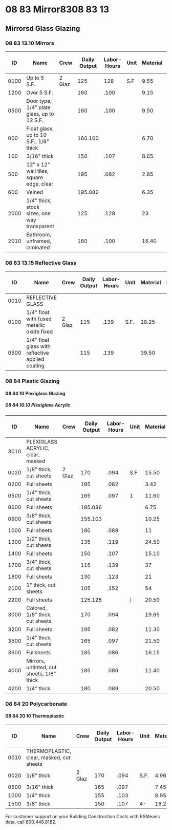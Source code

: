 # 08 83 Mirror8308 83 13

## Mirrorsd Glass Glazing

### 08 83 13.10 Mirrors

| ID   | Name                                                                 | Crew    | Daily Output | Labor-Hours | Unit | Material | Labor | Equipment | Total  | Total Incl O&P |
|------|----------------------------------------------------------------------|---------|--------------|-------------|------|----------|-------|-----------|--------|----------------|
| 0100 | Up to 5 S.F.                                                         | 2 Glaz  | 125          | 128         | S.F  | 9.55     | 6.90  |           | 16.45  | 21             |
| 1200 | Over 5 S.F.                                                          |         | 160          | .100        |      | 9.15     | 5.40  |           | 14.55  | 18.15          |
| 0500 | Door type, 1/4" plate glass, up to 12 S.F.                           |         | 160          | .100        |      | 9.50     | 5.40  |           | 14.90  | 18.50          |
| 000  | Float glass, up to 10 S.F., 1/8" thick                               |         | 160.100      |             |      | 6.70     | 5.40  |           | 12.10  | 15.40          |
| 100  | 3/16" thick                                                          |         | 150          | .107        |      | 8.65     | 5.75  |           | 14.40  | 18.05          |
| 500  | 12" x 12" wall tiles, square edge, clear                             |         | 195          | .082        |      | 2.85     | 4.43  |           | 7.28   | 9.75           |
| 600  | Veined                                                               |         | 195.082      |             |      | 6.35     | 4.43  |           | 10.78  | 13.55          |
| 2000 | 1/4" thick, stock sizes, one way transparent                         |         | 125          | .128        |      | 23       | 6.90  |           | 29.90  | 35.50          |
| 2010 | Bathroom, unframed, laminated                                        |         | 160          | .100        |      | 16.40    | 5.40  |           | 21.80  | 26             |

### 08 83 13.15 Reflective Glass

| ID   | Name                                                                 | Crew    | Daily Output | Labor-Hours | Unit | Material | Labor | Equipment | Total  | Total Incl O&P |
|------|----------------------------------------------------------------------|---------|--------------|-------------|------|----------|-------|-----------|--------|----------------|
| 0010 | REFLECTIVE GLASS                                                     |         |              |             |      |          |       |           |        |                |
| 0100 | 1/4" float with fused metallic oxide fixed                           | 2 Glaz  | 115          | .139        | S.F. | 18.25    | 7.50  |           | 25.75  | 31             |
| 0500 | 1/4" float glass with reflective applied coating                     |         | 115          | .139        |      | 39.50    | 7.50  |           | 47     | 54             |

### 08 84 Plastic Glazing

#### 08 84 10 Plexiglass Glazing

##### 08 84 10.10 Plexiglass Acrylic

| ID   | Name                                                                 | Crew    | Daily Output | Labor-Hours | Unit | Material | Labor | Equipment | Total  | Total Incl O&P |
|------|----------------------------------------------------------------------|---------|--------------|-------------|------|----------|-------|-----------|--------|----------------|
| 3010 | PLEXIGLASS ACRYLIC, clear, masked                                   |         |              |             |      |          |       |           |        |                |
| 0020 | 1/8" thick, cut sheets                                               | 2 Glaz  | 170          | .094        | S.F  | 15.50    | 5.10  |           | 20.60  | 24.50          |
| 0200 | Full sheets                                                          |         | 195          | .082        |      | 3.42     | 4.43  |           | 7.85   | 10.35          |
| 0500 | 1/4" thick, cut sheets                                               |         | 165          | .097        | 1    | 11.60    | 5.25  |           | 16.85  | 20.50          |
| 0600 | Full sheets                                                          |         | 185.086      |             |      | 6.75     | 4.67  |           | 11.42  | 14.35          |
| 0900 | 3/8" thick, cut sheets                                               |         | 155.103      |             |      | 10.25    | 5.55  |           | 15.80  | 19.55          |
| 1000 | Full sheets                                                          |         | 180          | .089        |      | 11       | 4.80  |           | 15.80  | 19.25          |
| 1300 | 1/2" thick, cut sheets                                               |         | 135          | .119        |      | 24.50    | 6.40  |           | 30.90  | 36.50          |
| 1400 | Full sheets                                                          |         | 150          | .107        |      | 15.10    | 5.75  |           | 20.85  | 25             |
| 1700 | 3/4" thick, cut sheets                                               |         | 115          | .139        |      | 37       | 7.50  |           | 44.50  | 52             |
| 1800 | Full sheets                                                          |         | 130          | .123        |      | 21       | 6.65  |           | 27.65  | 3232           |
| 2100 | 1" thick, cut sheets                                                 |         | 105          | .152        |      | 54       | 8.25  |           | 62.25  | 72             |
| 2200 | Full sheets                                                          |         | 125.128      |             | ]    | 20.50    | 6.90  |           | 27.40  | 33.50          |
| 3000 | Colored, 1/8" thick, cut sheets                                      |         | 170          | .094        |      | 19.65    | 5.10  |           | 24.75  | 29             |
| 3200 | Full sheets                                                          |         | 195          | .082        |      | 11.30    | 4.43  |           | 15.73  | 19.05          |
| 3500 | 1/4" thick, cut sheets                                               |         | 165          | .097        |      | 21.50    | 5.25  |           | 26.75  | 32             |
| 3600 | Fullsheets                                                           |         | 185          | .086        |      | 16.15    | 4.67  |           | 20.82  | 25             |
| 4000 | Mirrors, untinted, cut sheets, 1/8" thick                            |         | 185          | .086        |      | 11.40    | 4.67  |           | 16.07  | 19.50          |
| 4200 | 1/4" thick                                                           |         | 180          | .089        |      | 20.50    | 4.80  |           | 25.30  | 29.50          |

### 08 84 20 Polycarbonate

#### 08 84 20.10 Thermoplastic

| ID   | Name                                                                 | Crew    | Daily Output | Labor-Hours | Unit | Material | Labor | Equipment | Total  | Total Incl O&P |
|------|----------------------------------------------------------------------|---------|--------------|-------------|------|----------|-------|-----------|--------|----------------|
| 0010 | THERMOPLASTIC, clear, masked, cut sheets                             |         |              |             |      |          |       |           |        |                |
| 0020 | 1/8" thick                                                           | 2 Glaz  | 170          | .094        | S.F. | 4.96     | 5.10  |           | 10.06  | 36             |
| 0500 | 3/16" thick                                                          |         | 165          | .097        |      | 7.45     | 5.25  |           | 12.70  | 16             |
| 1000 | 1/4" thick                                                           |         | 155          | .103        |      | 8.95     | 5.55  |           | 14.50  | 18.15          |
| 1500 | 3/8" thick                                                           |         | 150          | .107        | 4-   | 16.25    | 5.75  |           | 22     | 26.50          |

For customer support on your Building Construction Costs with RSMeans data, call 800.448.8182.